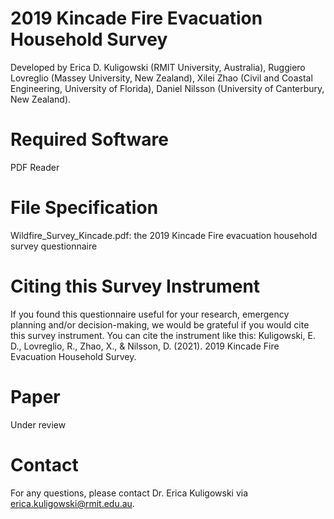 # 2019 Kincade Fire Evacuation Household Survey
Developed by Erica D. Kuligowski (RMIT University, Australia), Ruggiero Lovreglio (Massey University, New Zealand), Xilei Zhao (Civil and Coastal Engineering, University of Florida), Daniel Nilsson (University of Canterbury, New Zealand).

# Required Software
PDF Reader

# File Specification
Wildfire_Survey_Kincade.pdf: the 2019 Kincade Fire evacuation household survey questionnaire

# Citing this Survey Instrument
If you found this questionnaire useful for your research, emergency planning and/or decision-making, we would be grateful if you would cite this survey instrument. You can cite the instrument like this:
Kuligowski, E. D., Lovreglio, R., Zhao, X., & Nilsson, D. (2021). 2019 Kincade Fire Evacuation Household Survey. 

# Paper
Under review

# Contact
For any questions, please contact Dr. Erica Kuligowski via erica.kuligowski@rmit.edu.au.

